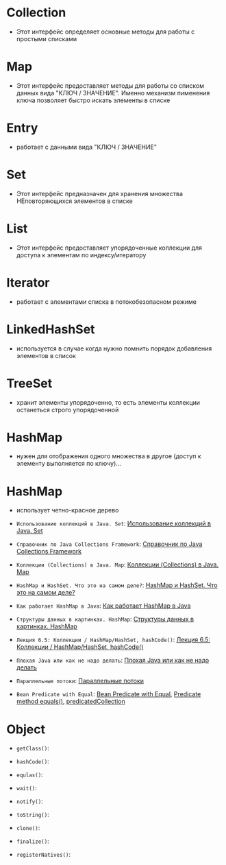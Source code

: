 
Collection
==========
* Этот интерфейс определяет основные методы для работы с простыми списками

Map
===
* Этот интерфейс предоставляет методы для работы со списком данных вида "КЛЮЧ / ЗНАЧЕНИЕ". Именно механизм пименения ключа позволяет быстро искать элементы в списке

Entry
=====
* работает с данными вида "КЛЮЧ / ЗНАЧЕНИЕ"

Set
===
* Этот интерфейс предназначен для хранения множества НЕповторяющихся элементов в списке

List
====
* Этот интерфейс предоставляет упорядоченные коллекции для доступа к элементам по индексу/итератору

Iterator
========
* работает с элементами списка в потокобезопасном режиме


LinkedHashSet
=============
* используется в случае когда нужно помнить порядок добавления элементов в список

TreeSet
=======
* хранит элементы упорядоченно, то есть элементы коллекции останеться строго упорядоченной

HashMap
=======
* нужен для отображения одного множества в другое (доступ к элементу выполняется по ключу)...

HashMap
=======
* использует четно-красное дерево

* `Использование коллекций в Java. Set`: [Использование коллекций в Java. Set](http://www.javaprobooks.ru/java-программирование/java-collections-set-использование-коллекций-в-java.html)
* `Справочник по Java Collections Framework`: [Справочник по Java Collections Framework](http://habrahabr.ru/post/237043/)
* `Коллекции (Collections) в Java. Map`: [Коллекции (Collections) в Java. Map](http://www.seostella.com/ru/article/2012/08/09/kollekcii-collections-v-java-map.html)
* `HashMap и HashSet. Что это на самом деле?`: [HashMap и HashSet. Что это на самом деле?](http://devcolibri.com/4385)
* `Как работает HashMap в Java`: [Как работает HashMap в Java](http://info.javarush.ru/translation/2013/10/22/Как-работает-HashMap-в-Java.html)
* `Структуры данных в картинках. HashMap`: [Структуры данных в картинках. HashMap](http://habrahabr.ru/post/128017/)
* `Лекция 6.5: Коллекции / HashMap/HashSet, hashCode()`: [Лекция 6.5: Коллекции / HashMap/HashSet, hashCode()](http://www.golovachcourses.com/collections-hash/)
* `Плохая Java или как не надо делать`: [Плохая Java или как не надо делать]()


* `Параллельные потоки`: [Параллельные потоки](http://devcolibri.com/4274)
* `Bean Predicate with Equal`: [Bean Predicate with Equal](http://www.java2s.com/Code/Java/Apache-Common/BeanPredicatewithEqualPredicate.htm), [Predicate<T> method equals()](http://stackoverflow.com/questions/6029755/predicatet-method-equals), [predicatedCollection](https://commons.apache.org/proper/commons-collections/apidocs/org/apache/commons/collections4/CollectionUtils.html)

Object
======
* `getClass()`:
* `hashCode()`:
* `equlas()`:
* `wait()`:
* `notify()`:
* `toString()`:
* `clone()`:


* `finalize()`:
* `registerNatives()`:
